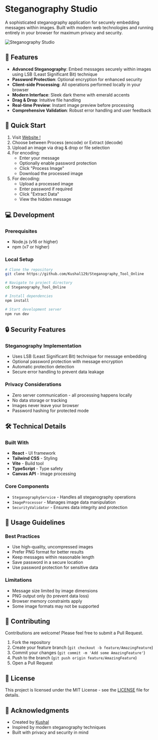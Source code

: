 # Steganography Studio

A sophisticated steganography application for securely embedding messages within images. Built with modern web technologies and running entirely in your browser for maximum privacy and security.

![Steganography Studio](https://images.unsplash.com/photo-1614064641938-3bbee52942c7?auto=format&fit=crop&q=80&w=1200&h=400)

## 🌟 Features

- **Advanced Steganography**: Embed messages securely within images using LSB (Least Significant Bit) technique
- **Password Protection**: Optional encryption for enhanced security
- **Client-side Processing**: All operations performed locally in your browser
- **Modern Interface**: Sleek dark theme with emerald accents
- **Drag & Drop**: Intuitive file handling
- **Real-time Preview**: Instant image preview before processing
- **Comprehensive Validation**: Robust error handling and user feedback

## 🚀 Quick Start

1. Visit [ Website !](https://steganographybykhp.netlify.app)
2. Choose between Process (encode) or Extract (decode)
3. Upload an image via drag & drop or file selection
4. For encoding:
   - Enter your message
   - Optionally enable password protection
   - Click "Process Image"
   - Download the processed image
5. For decoding:
   - Upload a processed image
   - Enter password if required
   - Click "Extract Data"
   - View the hidden message

## 💻 Development

### Prerequisites

- Node.js (v16 or higher)
- npm (v7 or higher)

### Local Setup

```bash
# Clone the repository
git clone https://github.com/Kushal129/Steganography_Tool_Online

# Navigate to project directory
cd Steganography_Tool_Online

# Install dependencies
npm install

# Start development server
npm run dev
```

## 🔒 Security Features

### Steganography Implementation

- Uses LSB (Least Significant Bit) technique for message embedding
- Optional password protection with message encryption
- Automatic protection detection
- Secure error handling to prevent data leakage

### Privacy Considerations

- Zero server communication - all processing happens locally
- No data storage or tracking
- Images never leave your browser
- Password hashing for protected mode

## 🛠️ Technical Details

### Built With

- **React** - UI framework
- **Tailwind CSS** - Styling
- **Vite** - Build tool
- **TypeScript** - Type safety
- **Canvas API** - Image processing

### Core Components

- `SteganographyService` - Handles all steganography operations
- `ImageProcessor` - Manages image data manipulation
- `SecurityValidator` - Ensures data integrity and protection

## 📝 Usage Guidelines

### Best Practices

- Use high-quality, uncompressed images
- Prefer PNG format for better results
- Keep messages within reasonable length
- Save password in a secure location
- Use password protection for sensitive data

### Limitations

- Message size limited by image dimensions
- PNG output only (to prevent data loss)
- Browser memory constraints apply
- Some image formats may not be supported

## 🤝 Contributing

Contributions are welcome! Please feel free to submit a Pull Request.

1. Fork the repository
2. Create your feature branch (`git checkout -b feature/AmazingFeature`)
3. Commit your changes (`git commit -m 'Add some AmazingFeature'`)
4. Push to the branch (`git push origin feature/AmazingFeature`)
5. Open a Pull Request

## 📄 License

This project is licensed under the MIT License - see the [LICENSE](LICENSE) file for details.

## 🙏 Acknowledgments

- Created by [Kushal](https://github.com/Kushal129)
- Inspired by modern steganography techniques
- Built with privacy and security in mind